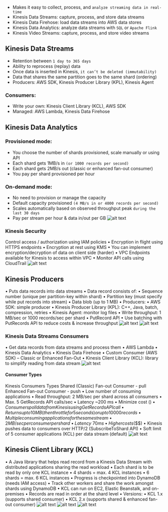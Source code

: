 - Makes it easy to collect, process, and `analyze streaming data in real-time`
- Kinesis Data Streams: capture, process, and store data streams
- Kinesis Data Firehose: load data streams into AWS data stores
- Kinesis Data Analytics: analyze data streams with `SQL` or `Apache Flink`
- Kinesis Video Streams: capture, process, and store video streams
## Kinesis Data Streams
- Retention between `1 day to 365 days`
- Ability to reprocess (replay) data
- Once data is inserted in Kinesis, `it can’t be deleted (immutability)`
- Data that shares the same partition goes to the same shard (ordering)
- Producers: AWS SDK, Kinesis Producer Library (KPL), Kinesis Agent
### Consumers:
- Write your own: Kinesis Client Library (KCL), AWS SDK
- Managed: AWS Lambda, Kinesis Data Firehose
## Kinesis Data Analytics
### Provisioned mode:
- You choose the number of shards provisioned, scale manually or using API
- Each shard gets 1MB/s in `(or 1000 records per second)`
- Each shard gets 2MB/s out (classic or enhanced fan-out consumer)
- You pay per shard provisioned per hour
### On-demand mode:
- No need to provision or manage the capacity
- Default capacity provisioned `(4 MB/s in or 4000 records per second)`
- Scales automatically based on observed throughput peak `during the last 30 days`
- Pay per stream per hour & data in/out per GB
![alt text](image-18.png)
### Kinesis Security
Control access / authorization using
IAM policies
• Encryption in flight using HTTPS
endpoints
• Encryption at rest using KMS
• You can implement
encryption/decryption of data on
client side (harder)
• VPC Endpoints available for Kinesis to
access within VPC
• Monitor API calls using CloudTrail
![alt text](image-19.png)
## Kinesis Producers
• Puts data records into data streams
• Data record consists of:
• Sequence number (unique per partition-key within shard)
• Partition key (must specify while put records into stream)
• Data blob (up to 1 MB)
• Producers:
• AWS SDK: simple producer
• Kinesis Producer Library (KPL): C++, Java, batch, compression, retries
• Kinesis Agent: monitor log files
• Write throughput: 1 MB/sec or 1000 records/sec per shard
• PutRecord API
• Use batching with PutRecords API to reduce costs & increase throughput
![alt text](image-20.png)
![alt text](image-21.png)
### Kinesis Data Streams Consumers
• Get data records from data streams and process them
• AWS Lambda
• Kinesis Data Analytics
• Kinesis Data Firehose
• Custom Consumer (AWS SDK) – Classic or Enhanced Fan-Out
• Kinesis Client Library (KCL): library to simplify reading from data stream
![alt text](image-22.png)
#### Consumer Types
Kinesis Consumers Types
Shared (Classic) Fan-out Consumer - pull Enhanced Fan-out Consumer - push
• Low number of consuming applications
• Read throughput: 2 MB/sec per shard
across all consumers
• Max. 5 GetRecords API calls/sec
• Latency ~200 ms
• Minimize cost ($)
• Consumers poll data from Kinesis using
GetRecords API call
• Returns up to 10 MB (then throttle for
5 seconds) or up to 10000 records
• Multiple consuming applications for
the same stream
• 2 MB/sec per consumer per shard
• Latency ~70 ms
• Higher costs ($$$)
• Kinesis pushes data to consumers
over HTTP/2 (SubscribeToShard
API)
• Soft limit of 5 consumer applications
(KCL) per data stream (default)
![alt text](image-23.png)
## Kinesis Client Library (KCL)
• A Java library that helps read record from a Kinesis Data Stream with
distributed applications sharing the read workload
• Each shard is to be read by only one KCL instance
• 4 shards = max. 4 KCL instances
• 6 shards = max. 6 KCL instances
• Progress is checkpointed into DynamoDB (needs IAM access)
• Track other workers and share the work amongst shards using DynamoDB
• KCL can run on EC2, Elastic Beanstalk, and on-premises
• Records are read in order at the shard level
• Versions:
• KCL 1.x (supports shared consumer)
• KCL 2.x (supports shared & enhanced fan-out consumer)
![alt text](image-24.png)
![alt text](image-25.png)
![alt text](image-26.png)